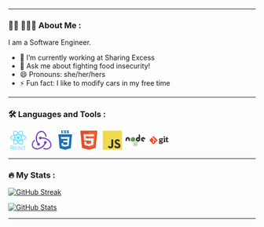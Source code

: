 <!--
**lukeshinnn/lukeshinnn** is a ✨ _special_ ✨ repository because its `README.md` (this file) appears on your GitHub profile.

Here are some ideas to get you started:

- 🔭 I’m currently working on ...
- 🌱 I’m currently learning ...
- 👯 I’m looking to collaborate on ...
- 🤔 I’m looking for help with ...
- 💬 Ask me about ...
- 📫 How to reach me: ...
- 😄 Pronouns: ...
- ⚡ Fun fact: ...
-->


<div id="header" align="center">
<!--    <h1>
    Hey, I'm @lukeshinnn
    <img src="https://media.giphy.com/media/hvRJCLFzcasrR4ia7z/giphy.gif" width="30px"/>
  </h1> -->
<!--   Make a octocat at https://myoctocat.dev and insert the link and image to the anchor tag and image tag below -->
<!-- <a href="https://myoctocat.dev/@lukeshinnn/octocat">
  <img align="center" src="https://user-images.githubusercontent.com/63413560/155808158-7ae8d3e7-eb30-4924-b389-1c3629ce8dc0.png" width=200 /> 
</a> -->
  <div id="badges">
<!--     <a href="https://www.linkedin.com/in/luke-shin-20a0181b0/">
      <img src="https://img.shields.io/badge/LinkedIn-blue?style=for-the-badge&logo=linkedin&logoColor=white" alt="LinkedIn Badge"/>
    </a> -->
 <!--   <a href="[YOUR TWITTER ACCOUNT HERE]">
      <img src="https://img.shields.io/badge/Twitter-blue?style=for-the-badge&logo=twitter&logoColor=white" alt="Twitter Badge"/> -->
    </a>
  </div>
</div>
<div align="center">
</div>

---

### 👋🏾 👩🏾‍💻 About Me :
I am a Software Engineer.

- 🌱  I’m currently working at Sharing Excess
- 💬 Ask me about fighting food insecurity!
- 😄 Pronouns: she/her/hers
- ⚡ Fun fact: I like to modify cars in my free time

---

### :hammer_and_wrench: Languages and Tools :
<div>
  <img src="https://github.com/devicons/devicon/blob/master/icons/react/react-original-wordmark.svg" title="React" alt="React" width="40" height="40"/>&nbsp;
  <img src="https://github.com/devicons/devicon/blob/master/icons/redux/redux-original.svg" title="Redux" alt="Redux " width="40" height="40"/>&nbsp;
  <img src="https://github.com/devicons/devicon/blob/master/icons/css3/css3-plain-wordmark.svg"  title="CSS3" alt="CSS" width="40" height="40"/>&nbsp;
  <img src="https://github.com/devicons/devicon/blob/master/icons/html5/html5-original.svg" title="HTML5" alt="HTML" width="40" height="40"/>&nbsp;
  <img src="https://github.com/devicons/devicon/blob/master/icons/javascript/javascript-original.svg" title="JavaScript" alt="JavaScript" width="40" height="40"/>&nbsp;
  <img src="https://github.com/devicons/devicon/blob/master/icons/nodejs/nodejs-original-wordmark.svg" title="NodeJS" alt="NodeJS" width="40" height="40"/>&nbsp;
  <img src="https://github.com/devicons/devicon/blob/master/icons/git/git-original-wordmark.svg" title="Git" **alt="Git" width="40" height="40"/>
</div>

---

### :fire: My Stats :
[![GitHub Streak](http://github-readme-streak-stats.herokuapp.com?user=lukeshinnn&theme=omni)](https://git.io/streak-stats)

<!--[![Top Langs](https://github-readme-stats.vercel.app/api/top-langs/?username=lukeshinnn&layout=compact&theme=omni)](https://github.com/anuraghazra/github-readme-stats) -->

[![GitHub Stats](https://github-readme-stats.vercel.app/api?username=lukeshinnn&layout=compact&theme=omni)](https://github.com/anuraghazra/github-readme-stats)


---

<!-- ### :writing_hand: Blog Posts : -->
<!-- BLOG-POST-LIST:START -->
<!-- BLOG-POST-LIST:END -->



